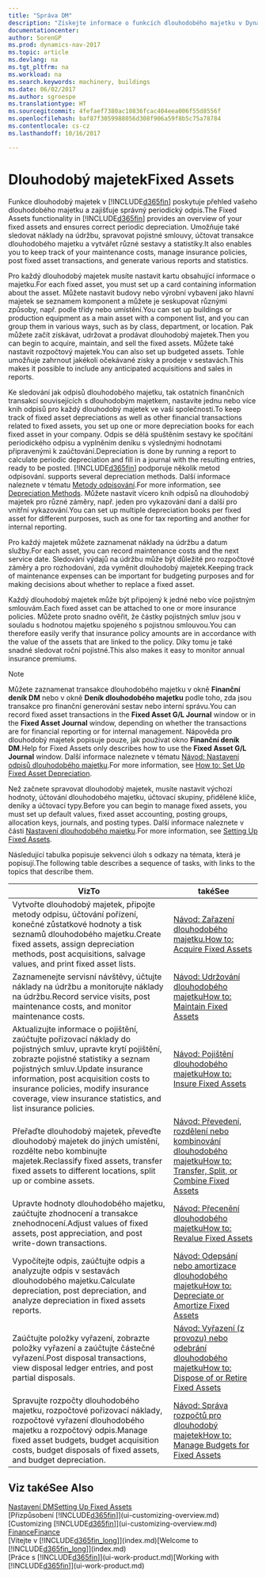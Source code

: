 ```yaml
---
title: "Správa DM"
description: "Získejte informace o funkcích dlouhodobého majetku v Dynamics NAV a přehled o tom, jak pracovat s dlouhodobým majetkem."
documentationcenter: 
author: SorenGP
ms.prod: dynamics-nav-2017
ms.topic: article
ms.devlang: na
ms.tgt_pltfrm: na
ms.workload: na
ms.search.keywords: machinery, buildings
ms.date: 06/02/2017
ms.author: sgroespe
ms.translationtype: HT
ms.sourcegitcommit: 4fefaef7380ac10836fcac404eea006f55d8556f
ms.openlocfilehash: baf87f3059988056d308f906a59f8b5c75a78784
ms.contentlocale: cs-cz
ms.lasthandoff: 10/16/2017

---
```

# <a name="fixed-assets"></a><span data-ttu-id="b9382-103">Dlouhodobý majetek</span><span class="sxs-lookup"><span data-stu-id="b9382-103">Fixed Assets</span></span>
<span data-ttu-id="b9382-104">Funkce dlouhodobý majetek v [!INCLUDE[d365fin](includes/d365fin_md.md)] poskytuje přehled vašeho dlouhodobého majetku a zajišťuje správný periodický odpis.</span><span class="sxs-lookup"><span data-stu-id="b9382-104">The Fixed Assets functionality in [!INCLUDE[d365fin](includes/d365fin_md.md)] provides an overview of your fixed assets and ensures correct periodic depreciation.</span></span> <span data-ttu-id="b9382-105">Umožňuje také sledovat náklady na údržbu, spravovat pojistné smlouvy, účtovat transakce dlouhodobého majetku a vytvářet různé sestavy a statistiky.</span><span class="sxs-lookup"><span data-stu-id="b9382-105">It also enables you to keep track of your maintenance costs, manage insurance policies, post fixed asset transactions, and generate various reports and statistics.</span></span>

<span data-ttu-id="b9382-106">Pro každý dlouhodobý majetek musíte nastavit kartu obsahující informace o majetku.</span><span class="sxs-lookup"><span data-stu-id="b9382-106">For each fixed asset, you must set up a card containing information about the asset.</span></span> <span data-ttu-id="b9382-107">Můžete nastavit budovy nebo výrobní vybavení jako hlavní majetek se seznamem komponent a můžete je seskupovat různými způsoby, např. podle třídy nebo umístění.</span><span class="sxs-lookup"><span data-stu-id="b9382-107">You can set up buildings or production equipment as a main asset with a component list, and you can group them in various ways, such as by class, department, or location.</span></span> <span data-ttu-id="b9382-108">Pak můžete začít získávat, udržovat a prodávat dlouhodobý majetek.</span><span class="sxs-lookup"><span data-stu-id="b9382-108">Then you can begin to acquire, maintain, and sell the fixed assets.</span></span> <span data-ttu-id="b9382-109">Můžete také nastavit rozpočtový majetek.</span><span class="sxs-lookup"><span data-stu-id="b9382-109">You can also set up budgeted assets.</span></span> <span data-ttu-id="b9382-110">Tohle umožňuje zahrnout jakékoli očekávané zisky a prodeje v sestavách.</span><span class="sxs-lookup"><span data-stu-id="b9382-110">This makes it possible to include any anticipated acquisitions and sales in reports.</span></span>

<span data-ttu-id="b9382-111">Ke sledování jak odpisů dlouhodobého majetku, tak ostatních finančních transakcí souvisejících s dlouhodobým majetkem, nastavíte jednu nebo více knih odpisů pro každý dlouhodobý majetek ve vaší společnosti.</span><span class="sxs-lookup"><span data-stu-id="b9382-111">To keep track of fixed asset depreciations as well as other financial transactions related to fixed assets, you set up one or more depreciation books for each fixed asset in your company.</span></span> <span data-ttu-id="b9382-112">Odpis se dělá spuštěním sestavy ke spočítání periodického odpisu a vyplněním deníku s výslednými hodnotami připravenými k zaúčtování.</span><span class="sxs-lookup"><span data-stu-id="b9382-112">Depreciation is done by running a report to calculate periodic depreciation and fill in a journal with the resulting entries, ready to be posted.</span></span> [!INCLUDE[d365fin](includes/d365fin_md.md)]<span data-ttu-id="b9382-113"> podporuje několik metod odpisování.</span><span class="sxs-lookup"><span data-stu-id="b9382-113"> supports several depreciation methods.</span></span> <span data-ttu-id="b9382-114">Další informace naleznete v tématu [Metody odpisování](fa-depreciation-methods.md).</span><span class="sxs-lookup"><span data-stu-id="b9382-114">For more information, see [Depreciation Methods](fa-depreciation-methods.md).</span></span> <span data-ttu-id="b9382-115">Můžete nastavit vícero knih odpisů na dlouhodobý majetek pro různé záměry, např. jeden pro vykazování daní a další pro vnitřní vykazování.</span><span class="sxs-lookup"><span data-stu-id="b9382-115">You can set up multiple depreciation books per fixed asset for different purposes, such as one for tax reporting and another for internal reporting.</span></span>

<span data-ttu-id="b9382-116">Pro každý majetek můžete zaznamenat náklady na údržbu a datum služby.</span><span class="sxs-lookup"><span data-stu-id="b9382-116">For each asset, you can record maintenance costs and the next service date.</span></span> <span data-ttu-id="b9382-117">Sledování výdajů na údržbu může být důležité pro rozpočtové záměry a pro rozhodování, zda vyměnit dlouhodobý majetek.</span><span class="sxs-lookup"><span data-stu-id="b9382-117">Keeping track of maintenance expenses can be important for budgeting purposes and for making decisions about whether to replace a fixed asset.</span></span>

<span data-ttu-id="b9382-118">Každý dlouhodobý majetek může být připojený k jedné nebo více pojistným smlouvám.</span><span class="sxs-lookup"><span data-stu-id="b9382-118">Each fixed asset can be attached to one or more insurance policies.</span></span> <span data-ttu-id="b9382-119">Můžete proto snadno ověřit, že částky pojistných smluv jsou v souladu s hodnotou majetku spojeného s pojistnou smlouvou.</span><span class="sxs-lookup"><span data-stu-id="b9382-119">You can therefore easily verify that insurance policy amounts are in accordance with the value of the assets that are linked to the policy.</span></span> <span data-ttu-id="b9382-120">Díky tomu je také snadné sledovat roční pojistné.</span><span class="sxs-lookup"><span data-stu-id="b9382-120">This also makes it easy to monitor annual insurance premiums.</span></span>

> [!NOTE]  
>   <span data-ttu-id="b9382-121">Můžete zaznamenat transakce dlouhodobého majetku v okně **Finanční deník DM** nebo v okně **Deník dlouhodobého majetku** podle toho, zda jsou transakce pro finanční generování sestav nebo interní správu.</span><span class="sxs-lookup"><span data-stu-id="b9382-121">You can record fixed asset transactions in the **Fixed Asset G/L Journal** window or in the **Fixed Asset Journal** window, depending on whether the transactions are for financial reporting or for internal management.</span></span> <span data-ttu-id="b9382-122">Nápověda pro dlouhodobý majetek popisuje pouze, jak používat okno **Finanční deník DM**.</span><span class="sxs-lookup"><span data-stu-id="b9382-122">Help for Fixed Assets only describes how to use the **Fixed Asset G/L Journal** window.</span></span> <span data-ttu-id="b9382-123">Další informace naleznete v tématu [Návod: Nastavení odpisů dlouhodobého majetku](fa-how-setup-depreciation.md).</span><span class="sxs-lookup"><span data-stu-id="b9382-123">For more information, see [How to: Set Up Fixed Asset Depreciation](fa-how-setup-depreciation.md).</span></span>

<span data-ttu-id="b9382-124">Než začnete spravovat dlouhodobý majetek, musíte nastavit výchozí hodnoty, účtování dlouhodobého majetku, účtovací skupiny, přidělené klíče, deníky a účtovací typy.</span><span class="sxs-lookup"><span data-stu-id="b9382-124">Before you can begin to manage fixed assets, you must set up default values, fixed asset accounting, posting groups, allocation keys, journals, and posting types.</span></span> <span data-ttu-id="b9382-125">Další informace naleznete v části [Nastavení dlouhodobého majetku](fa-setup.md).</span><span class="sxs-lookup"><span data-stu-id="b9382-125">For more information, see [Setting Up Fixed Assets](fa-setup.md).</span></span>

<span data-ttu-id="b9382-126">Následující tabulka popisuje sekvenci úloh s odkazy na témata, která je popisují.</span><span class="sxs-lookup"><span data-stu-id="b9382-126">The following table describes a sequence of tasks, with links to the topics that describe them.</span></span>

| <span data-ttu-id="b9382-127">Viz</span><span class="sxs-lookup"><span data-stu-id="b9382-127">To</span></span> | <span data-ttu-id="b9382-128">také</span><span class="sxs-lookup"><span data-stu-id="b9382-128">See</span></span> |
| --- | --- |
| <span data-ttu-id="b9382-129">Vytvořte dlouhodobý majetek, připojte metody odpisu, účtování pořízení, konečné zůstatkové hodnoty a tisk seznamů dlouhodobého majetku.</span><span class="sxs-lookup"><span data-stu-id="b9382-129">Create fixed assets, assign depreciation methods, post acquisitions, salvage values, and print fixed asset lists.</span></span> |[<span data-ttu-id="b9382-130">Návod: Zařazení dlouhodobého majetku.</span><span class="sxs-lookup"><span data-stu-id="b9382-130">How to: Acquire Fixed Assets</span></span>](fa-how-acquire.md) |
| <span data-ttu-id="b9382-131">Zaznamenejte servisní návštěvy, účtujte náklady na údržbu a monitorujte náklady na údržbu.</span><span class="sxs-lookup"><span data-stu-id="b9382-131">Record service visits, post maintenance costs, and monitor maintenance costs.</span></span> |[<span data-ttu-id="b9382-132">Návod: Udržování dlouhodobého majetku</span><span class="sxs-lookup"><span data-stu-id="b9382-132">How to: Maintain Fixed Assets</span></span>](fa-how-maintain.md) |
| <span data-ttu-id="b9382-133">Aktualizujte informace o pojištění, zaúčtujte pořizovací náklady do pojistných smluv, upravte krytí pojištění, zobrazte pojistné statistiky a seznam pojistných smluv.</span><span class="sxs-lookup"><span data-stu-id="b9382-133">Update insurance information, post acquisition costs to insurance policies, modify insurance coverage, view insurance statistics, and list insurance policies.</span></span> |[<span data-ttu-id="b9382-134">Návod: Pojištění dlouhodobého majetku</span><span class="sxs-lookup"><span data-stu-id="b9382-134">How to: Insure Fixed Assets</span></span>](fa-how-insure.md) |
| <span data-ttu-id="b9382-135">Přeřaďte dlouhodobý majetek, převeďte dlouhodobý majetek do jiných umístění, rozdělte nebo kombinujte majetek.</span><span class="sxs-lookup"><span data-stu-id="b9382-135">Reclassify fixed assets, transfer fixed assets to different locations, split up or combine assets.</span></span> |[<span data-ttu-id="b9382-136">Návod: Převedení, rozdělení nebo kombinování dlouhodobého majetku</span><span class="sxs-lookup"><span data-stu-id="b9382-136">How to: Transfer, Split, or Combine Fixed Assets</span></span>](fa-how-trans-split-combine.md) |
| <span data-ttu-id="b9382-137">Upravte hodnoty dlouhodobého majetku, zaúčtujte zhodnocení a transakce znehodnocení.</span><span class="sxs-lookup"><span data-stu-id="b9382-137">Adjust values of fixed assets, post appreciation, and post write-down transactions.</span></span> |[<span data-ttu-id="b9382-138">Návod: Přecenění dlouhodobého majetku</span><span class="sxs-lookup"><span data-stu-id="b9382-138">How to: Revalue Fixed Assets</span></span>](fa-how-revalue.md) |
| <span data-ttu-id="b9382-139">Vypočítejte odpis, zaúčtujte odpis a analyzujte odpis v sestavách dlouhodobého majetku.</span><span class="sxs-lookup"><span data-stu-id="b9382-139">Calculate depreciation, post depreciation, and  analyze depreciation in fixed assets reports.</span></span> |[<span data-ttu-id="b9382-140">Návod: Odepsání nebo amortizace dlouhodobého majetku</span><span class="sxs-lookup"><span data-stu-id="b9382-140">How to: Depreciate or Amortize Fixed Assets</span></span>](fa-how-depreciate-amortize.md) |
| <span data-ttu-id="b9382-141">Zaúčtujte položky vyřazení, zobrazte položky vyřazení a zaúčtujte částečné vyřazení.</span><span class="sxs-lookup"><span data-stu-id="b9382-141">Post disposal transactions, view disposal ledger entries, and post partial disposals.</span></span> |[<span data-ttu-id="b9382-142">Návod: Vyřazení (z provozu) nebo odebrání dlouhodobého majetku</span><span class="sxs-lookup"><span data-stu-id="b9382-142">How to: Dispose of or Retire Fixed Assets</span></span>](fa-how-dispose-retire.md) |
| <span data-ttu-id="b9382-143">Spravujte rozpočty dlouhodobého majetku, rozpočtové pořizovací náklady, rozpočtové vyřazení dlouhodobého majetku a rozpočtový odpis.</span><span class="sxs-lookup"><span data-stu-id="b9382-143">Manage fixed asset budgets, budget acquisition costs, budget disposals of fixed assets, and budget depreciation.</span></span> |[<span data-ttu-id="b9382-144">Návod: Správa rozpočtů pro dlouhodobý majetek</span><span class="sxs-lookup"><span data-stu-id="b9382-144">How to: Manage Budgets for Fixed Assets</span></span>](fa-how-manage-budgets.md) |

## <a name="see-also"></a><span data-ttu-id="b9382-145">Viz také</span><span class="sxs-lookup"><span data-stu-id="b9382-145">See Also</span></span>
[<span data-ttu-id="b9382-146">Nastavení DM</span><span class="sxs-lookup"><span data-stu-id="b9382-146">Setting Up Fixed Assets</span></span>](fa-setup.md)  
<span data-ttu-id="b9382-147">[Přizpůsobení [!INCLUDE[d365fin](includes/d365fin_md.md)]](ui-customizing-overview.md)</span><span class="sxs-lookup"><span data-stu-id="b9382-147">[Customizing [!INCLUDE[d365fin](includes/d365fin_md.md)]](ui-customizing-overview.md)</span></span>  
[<span data-ttu-id="b9382-148">Finance</span><span class="sxs-lookup"><span data-stu-id="b9382-148">Finance</span></span>](finance.md)  
<span data-ttu-id="b9382-149">[Vítejte v [!INCLUDE[d365fin_long](includes/d365fin_long_md.md)]](index.md)</span><span class="sxs-lookup"><span data-stu-id="b9382-149">[Welcome to [!INCLUDE[d365fin_long](includes/d365fin_long_md.md)]](index.md)</span></span>  
<span data-ttu-id="b9382-150">[Práce s [!INCLUDE[d365fin](includes/d365fin_md.md)]](ui-work-product.md)</span><span class="sxs-lookup"><span data-stu-id="b9382-150">[Working with [!INCLUDE[d365fin](includes/d365fin_md.md)]](ui-work-product.md)</span></span>

